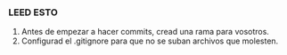 ### LEED ESTO

1. Antes de empezar a hacer commits, cread una rama para vosotros. 
2. Configurad el .gitignore para que no se suban archivos que molesten. 
